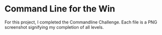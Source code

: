 # Command Line for the Win
For this project, I completed the Commandline Challenge. Each file is a PNG screenshot signifying my completion of all levels.
